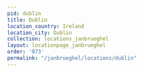 ```yaml
---
pid: dublin
title: Dublin
location_country: Ireland
location_city: Dublin
collection: locations_janbrueghel
layout: locationpage_janbrueghel
order: '073'
permalink: "/janbrueghel/locations/dublin"
---
```

